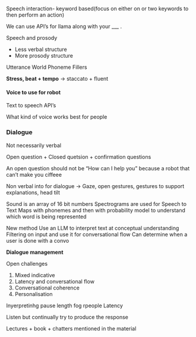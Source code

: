 Speech interaction- keyword based(focus on either on or two keywords to then perform an action)

We can use API’s for llama along with your ___ . 



Speech and prosody
- Less verbal structure 
- More prosody structure 

Utterance 
World 
Phoneme 
Fillers 

**Stress, beat + tempo** -> staccato + fluent 

#### Voice to use for robot 
Text to speech API’s 

What kind of voice works best for people

### Dialogue 
Not necessarily verbal 

Open question + Closed quetsion + confirmation questions 

An open question should not be “How can I help you” because a robot that can’t make you ciffeee


Non verbal into for dialogue -> Gaze, open gestures, gestures to support explanations, head tilt 


Sound is an array of 16 bit numbers 
Spectrograms are used for Speech to Text
Maps with phonemes and then with probability model to understand which word is being represented 

New method 
Use an LLM to interpret text at conceptual understanding 
Filtering on input and use it for conversational flow 
Can determine when a user is done with a convo

**Dialogue management**




Open challenges 
1. Mixed indicative 
2. Latency and conversational flow
3. Conversational coherence 
4. Personalisation 


Inyerpretinhg pause length fog rpeople 
Latency 

Listen but continually try to produce the response 


Lectures + book + chatters mentioned in the material 
